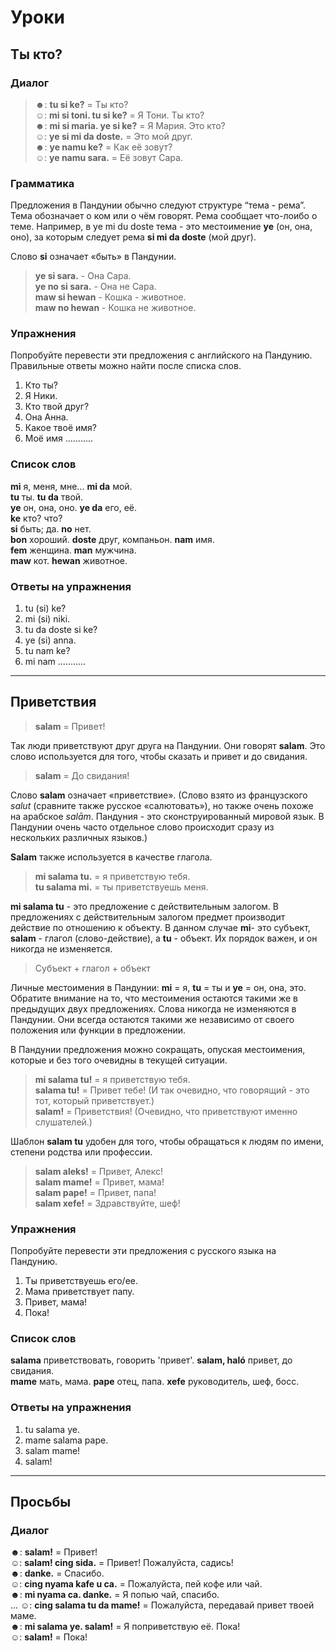 Уроки
=====

Ты кто?
--------------------

### Диалог

> ☻: **tu si ke?** = Ты кто?  
> ☺: **mi si toni. tu si ke?** = Я Тони. Ты кто?  
> ☻: **mi si maria. ye si ke?** = Я Мария. Это кто?  
> ☺: **ye si mi da doste.** = Это мой друг.  
> ☻: **ye namu ke?** = Как её зовут?  
> ☺: **ye namu sara.** = Её зовут Сара.

### Грамматика

Предложения в Пандунии обычно следуют структуре “тема - рема”. Тема обозначает о ком или о чём говорят. Рема сообщает что-лоибо о теме. Например, в ye mi du doste тема - это местоимение **ye**  (он, она, оно), за которым следует рема **si mi da doste** (мой друг).

Слово **si** означает «быть» в Пандунии.

> **ye si sara.** - Она Сара.  
> **ye no si sara.** - Она не Сара.  
> **maw si hewan** - Кошка - животное.  
> **maw no hewan** - Кошка не животное.  


### Упражнения

Попробуйте перевести эти предложения с английского на Пандунию. Правильные ответы можно найти после списка слов.

1. Кто ты?
2. Я Ники. 
3. Кто твой друг?
4. Она Анна.
5. Какое твоё имя? 
6. Моё имя ...........


### Список слов

**mi** я, меня, мне... **mi da** мой.  
**tu** ты. **tu da** твой.  
**ye** он, она, оно. **ye da** его, её.  
**ke** кто? что?  
**si** быть; да. **no** нет.  
**bon** хороший. **doste** друг, компаньон. **nam** имя.  
**fem** женщина. **man** мужчина.  
**maw** кот. **hewan** животное.  

### Ответы на упражнения

1. tu (si) ke?
2. mi (si) niki.
3. tu da doste si ke?
4. ye (si) anna.
5. tu nam ke?
6. mi nam ........... 


--------------------------------------------------------------------------------


Приветствия
------------

> **salam** = Привет!

Так люди приветствуют друг друга на Пандунии. Они говорят **salam**. Это слово используется для того, чтобы сказать и привет и до свидания. 

> **salam** = До свидания!

Слово **salam**  означает «приветствие». (Слово взято из французского _salut_ (сравните также русское «салютовать»), но также очень похоже на арабское _salām_. Пандуния - это сконструированный мировой язык. В Пандунии очень часто отдельное слово происходит сразу из нескольких различных языков.)

**Salam** также используется в качестве глагола.

> **mi salama tu.** = я приветствую тебя.  
> **tu salama mi.** = ты приветствуешь меня. 

**mi salama tu**  - это предложение с действительным залогом. В предложениях с действительным залогом предмет производит действие по отношению к объекту. В данном случае **mi**- это субъект, **salam**  - глагол (слово-действие), а **tu** - объект. Их порядок важен, и он никогда не изменяется.

> Субъект + глагол + объект

Личные местоимения в Пандунии: **mi** = я, **tu** = ты и **ye** = он, она, это. Обратите внимание на то, что местоимения остаются такими же в предыдущих двух предложениях. Слова никогда не изменяются в Пандунии. Они всегда остаются такими же независимо от своего положения или функции в предложении.

В Пандунии предложения можно сокращать, опуская местоимения, которые и без того очевидны в текущей ситуации.

> **mi salama tu!** = я приветствую тебя.  
> **salama tu!** = Привет тебе! (И так очевидно, что говорящий - это тот, который приветствует.)  
> **salam!** = Приветствия! (Очевидно, что приветствуют именно слушателей.)  

Шаблон **salam tu** удобен для того, чтобы обращаться к людям по имени, степени родства или профессии.

> **salam aleks!** = Привет, Алекс!  
> **salam mame!** = Привет, мама!  
> **salam pape!** = Привет, папа!  
> **salam xefe!** = Здравствуйте, шеф!  


### Упражнения

Попробуйте перевести эти предложения с русского языка на Пандунию.

1. Ты приветствуешь его/ее.
2. Мама приветствует папу.
3. Привет, мама!
4. Пока!

### Список слов

**salama** приветствовать, говорить 'привет'. **salam, haló** привет, до свидания.  
**mame** мать, мама. **pape** отец, папа. **xefe** руководитель, шеф, босс.


### Ответы на упражнения

1. tu salama ye.
2. mame salama pape.
3. salam mame!
4. salam!


--------------------------------------------------------------------------------


Просьбы
---------------

### Диалог

☻: **salam!** = Привет!  
☺: **salam! cing sida.** = Привет! Пожалуйста, садись!  
☻: **danke.** = Спасибо.  
☺: **cing nyama kafe u ca.** = Пожалуйста, пей кофе или чай.  
☻: **mi nyama ca. danke.** = Я попью чай, спасибо.  
...
☺: **cing salama tu da mame!** = Пожалуйста, передавай привет твоей маме.  
☻: **mi salama ye. salam!** = Я поприветствую её. Пока!  
☺: **salam!** = Пока!




